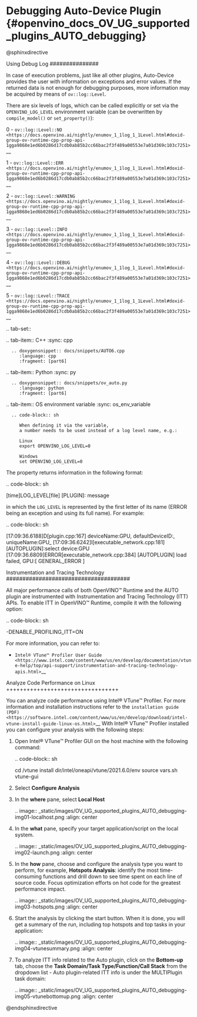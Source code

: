 # Debugging Auto-Device Plugin {#openvino_docs_OV_UG_supported_plugins_AUTO_debugging}

@sphinxdirective

Using Debug Log
###############

In case of execution problems, just like all other plugins, Auto-Device provides the user with information on exceptions and error values. If the returned data is not enough for debugging purposes, more information may be acquired by means of ``ov::log::Level``.

There are six levels of logs, which can be called explicitly or set via the ``OPENVINO_LOG_LEVEL`` environment variable (can be overwritten by ``compile_model()`` or ``set_property()``):

0 - `ov::log::Level::NO <https://docs.openvino.ai/nightly/enumov_1_1log_1_1Level.html#doxid-group-ov-runtime-cpp-prop-api-1gga9868e1ed6b0286d17cdb0ab85b2cc66bac2f3f489a00553e7a01d369c103c7251>`__

1 - `ov::log::Level::ERR <https://docs.openvino.ai/nightly/enumov_1_1log_1_1Level.html#doxid-group-ov-runtime-cpp-prop-api-1gga9868e1ed6b0286d17cdb0ab85b2cc66bac2f3f489a00553e7a01d369c103c7251>`__

2 - `ov::log::Level::WARNING <https://docs.openvino.ai/nightly/enumov_1_1log_1_1Level.html#doxid-group-ov-runtime-cpp-prop-api-1gga9868e1ed6b0286d17cdb0ab85b2cc66bac2f3f489a00553e7a01d369c103c7251>`__

3 - `ov::log::Level::INFO <https://docs.openvino.ai/nightly/enumov_1_1log_1_1Level.html#doxid-group-ov-runtime-cpp-prop-api-1gga9868e1ed6b0286d17cdb0ab85b2cc66bac2f3f489a00553e7a01d369c103c7251>`__

4 - `ov::log::Level::DEBUG <https://docs.openvino.ai/nightly/enumov_1_1log_1_1Level.html#doxid-group-ov-runtime-cpp-prop-api-1gga9868e1ed6b0286d17cdb0ab85b2cc66bac2f3f489a00553e7a01d369c103c7251>`__

5 - `ov::log::Level::TRACE <https://docs.openvino.ai/nightly/enumov_1_1log_1_1Level.html#doxid-group-ov-runtime-cpp-prop-api-1gga9868e1ed6b0286d17cdb0ab85b2cc66bac2f3f489a00553e7a01d369c103c7251>`__

.. tab-set::

   .. tab-item:: C++
      :sync: cpp
   
      .. doxygensnippet:: docs/snippets/AUTO6.cpp
         :language: cpp
         :fragment: [part6]
   
   .. tab-item:: Python
      :sync: py
   
      .. doxygensnippet:: docs/snippets/ov_auto.py
         :language: python
         :fragment: [part6]
   
   .. tab-item:: OS environment variable
      :sync: os_env_variable
   
      .. code-block:: sh
   
         When defining it via the variable, 
         a number needs to be used instead of a log level name, e.g.:
         
         Linux
         export OPENVINO_LOG_LEVEL=0
         
         Windows
         set OPENVINO_LOG_LEVEL=0

The property returns information in the following format:

.. code-block:: sh

   [time]LOG_LEVEL[file] [PLUGIN]: message

in which the ``LOG_LEVEL`` is represented by the first letter of its name (ERROR being an exception and using its full name). For example:

.. code-block:: sh

   [17:09:36.6188]D[plugin.cpp:167] deviceName:GPU, defaultDeviceID:, uniqueName:GPU_
   [17:09:36.6242]I[executable_network.cpp:181] [AUTOPLUGIN]:select device:GPU
   [17:09:36.6809]ERROR[executable_network.cpp:384] [AUTOPLUGIN] load failed, GPU:[ GENERAL_ERROR ]


Instrumentation and Tracing Technology
######################################

All major performance calls of both OpenVINO™ Runtime and the AUTO plugin are instrumented with Instrumentation and Tracing Technology (ITT) APIs. To enable ITT in OpenVINO™ Runtime, compile it with the following option:

.. code-block:: sh

   -DENABLE_PROFILING_ITT=ON


For more information, you can refer to:

* `Intel® VTune™ Profiler User Guide <https://www.intel.com/content/www/us/en/develop/documentation/vtune-help/top/api-support/instrumentation-and-tracing-technology-apis.html>`__

Analyze Code Performance on Linux
+++++++++++++++++++++++++++++++++

You can analyze code performance using Intel® VTune™ Profiler. For more information and installation instructions refer to the `installation guide (PDF) <https://software.intel.com/content/www/us/en/develop/download/intel-vtune-install-guide-linux-os.html>`__
With Intel® VTune™ Profiler installed you can configure your analysis with the following steps:

1. Open Intel® VTune™ Profiler GUI on the host machine with the following command:

   .. code-block:: sh
   
      cd /vtune install dir/intel/oneapi/vtune/2021.6.0/env
      source vars.sh
      vtune-gui


2. Select **Configure Analysis**

3. In the **where** pane, select **Local Host**

   .. image:: _static/images/OV_UG_supported_plugins_AUTO_debugging-img01-localhost.png
      :align: center

4. In the **what** pane, specify your target application/script on the local system.

   .. image:: _static/images/OV_UG_supported_plugins_AUTO_debugging-img02-launch.png
      :align: center

5. In the **how** pane, choose and configure the analysis type you want to perform, for example, **Hotspots Analysis**: identify the most time-consuming functions and drill down to see time spent on each line of source code. Focus optimization efforts on hot code for the greatest performance impact.

   .. image:: _static/images/OV_UG_supported_plugins_AUTO_debugging-img03-hotspots.png
      :align: center

6. Start the analysis by clicking the start button. When it is done, you will get a summary of the run, including top hotspots and top tasks in your application:

   .. image:: _static/images/OV_UG_supported_plugins_AUTO_debugging-img04-vtunesummary.png
      :align: center

7. To analyze ITT info related to the Auto plugin, click on the **Bottom-up** tab, choose the **Task Domain/Task Type/Function/Call Stack** from the dropdown list - Auto plugin-related ITT info is under the MULTIPlugin task  domain:

   .. image:: _static/images/OV_UG_supported_plugins_AUTO_debugging-img05-vtunebottomup.png
      :align: center


@endsphinxdirective
